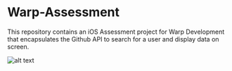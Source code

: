 # Warp-Assessment
This repository contains an iOS Assessment project for Warp Development that encapsulates the Github API to search for a user and display data on screen.

![alt text](https://github.com/Juliaan/Warp-Assessment/blob/main/ScreenRecording.gif)
